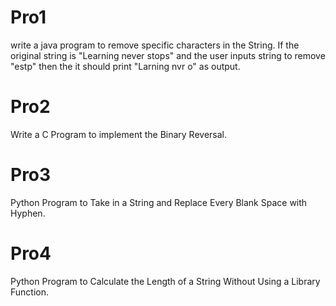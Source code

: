 # Pro1
write a java program to remove specific characters in the String. If the original string is "Learning never stops" and the user inputs string to remove "estp" then the it should print "Larning nvr o" as output.

# Pro2
Write a C Program to implement the Binary Reversal.

# Pro3
Python Program to Take in a String and Replace Every Blank Space with Hyphen.

# Pro4
Python Program to Calculate the Length of a String Without Using a Library Function.
